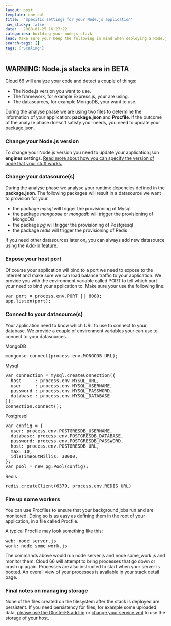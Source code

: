 ```yaml
---
layout: post
template: one-col
title:  "Specific settings for your Node.js application"
nav_sticky: false
date:   2088-01-25 16:27:22
categories: building-your-nodejs-stack
lead: Make sure your keep the following in mind when deploying a Node.js application
search-tags: []
tags: ['Scaling']
---
```


<h2 id="beta">WARNING: Node.js stacks are in BETA</h2>

Cloud 66 will analyze your code and detect a couple of things:

<ul>
 <li> The Node.js version you want to use.</li>
 <li> The framework, for example Express.js, your are using.</li>
 <li> The datasources, for example MongoDB, your want to use.</li>
</ul>

During the analyse phase we are using two files to determine the information of your application: <b>package.json</b> and <b>Procfile</b>. If the outcome of the analyze phase doesn't satisfy your needs, you need to update your package.json.

<h3> Change your Node.js version </h3>

To change your Node.js version you need to update your application.json <b>engines</b> settings. <a href="https://docs.npmjs.com/files/package.json#engines">Read more about how you can specify the version of node that your stuff works.</a>

<h3> Change your datasource(s) </h3>

During the analyse phase we analyse your runtime depencies defined in the <b>package.json</b>. The following packages will result in a datasource we want to provision for your.

<ul>
<li> the package <i>mysql</i> will trigger the provisioning of Mysql</li>
<li> the package <i>mongoose</i> or <i>mongodb</i> will trigger the provisioning of MongoDB</li>
<li> the package <i>pg</i> will trigger the provisioning of Postgresql</li>
<li> the package <i>redis</i> will trigger the provisioning of Redis</li>
</ul>

If you need other datasources later on, you can always add new datasource using the <a href="/category/stack-add-ins">Add-in feature</a>.

<h3> Expose your host port</h3>

Of course your application will bind to a port we need to expose to the internet and make sure we can load balance traffic to your application. We provide you with the environment variable called PORT to tell which port your need to bind your application to. Make sure your use the following line:

<pre class="prettyprint">
var port = process.env.PORT || 8080;
app.listen(port);
</pre>

<h3> Connect to your datasource(s)</h3>

Your application need to know which URL to use to connect to your database. We provide a couple of environment variables your can use to connect to your datasources. 

MongoDB

<pre class="prettyprint">
mongoose.connect(process.env.MONGODB_URL);
</pre>

Mysql

<pre class="prettyprint">
var connection = mysql.createConnection({
  host     : process.env.MYSQL_URL,
  user     : process.env.MYSQL_USERNAME,
  password : process.env.MYSQL_PASSWORD,
  database : process.env.MYSQL_DATABASE
});
connection.connect();
</pre>

Postgresql

<pre class="prettyprint">
var config = {
  user: process.env.POSTGRESDB_USERNAME,
  database: process.env.POSTGRESDB_DATABASE,
  password: process.env.POSTGRESDB_PASSWORD, 
  host: process.env.POSTGRESDB_URL,
  max: 10, 
  idleTimeoutMillis: 30000,
};
var pool = new pg.Pool(config);
</pre>

Redis

<pre class="prettyprint">
redis.createClient(6379, process.env.REDIS_URL)
</pre>

<h3> Fire up some workers </h3>

You can use Procfiles to ensure that your background jobs run and are monitored. Doing so is as easy as defining them in the root of your application, in a file called Procfile.

A typical Procfile may look something like this:

<pre class="prettyprint">
web: node server.js
work: node some_work.js
</pre>

The commands above would run node server.js and node some_work.js and monitor them. Cloud 66 will attempt to bring processes that go down or crash up again. Processes are also instructed to start when your server is booted. An overall view of your processes is available in your stack detail page.


<h3> Final notes on managing storage</h3>

None of the files created on the filesystem after the stack is deployed are persistent. If you need persistency for files, for example some uploaded data, <a href="/stack-add-ins/glusterfs">please use the GlusterFS add-in</a> or <a href="/managing-your-stack/service-storage">change your service.yml</a> to use the storage of your host.


